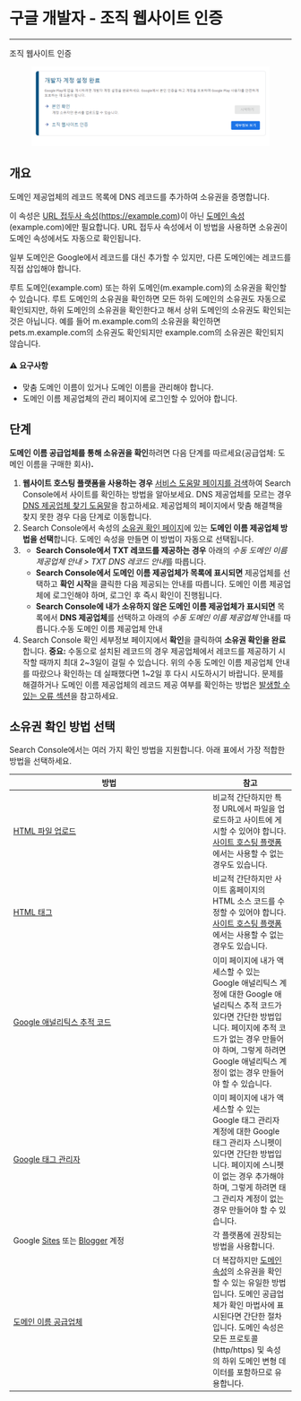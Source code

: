 # 구글 개발자 - 조직 웹사이트 인증

***

조직 웹사이트 인증

<div align="left"><figure><img src=".gitbook/assets/조직인증5.png" alt=""><figcaption></figcaption></figure></div>

## 개요

도메인 제공업체의 레코드 목록에 DNS 레코드를 추가하여 소유권을 증명합니다.&#x20;

이 속성은 [URL 접두사 속성](https://support.google.com/webmasters/answer/10432366)(https://example.com)이 아닌 [도메인 속성](https://support.google.com/webmasters/answer/10431861)(example.com)에만 필요합니다. URL 접두사 속성에서 이 방법을 사용하면 소유권이 도메인 속성에서도 자동으로 확인됩니다.

일부 도메인은 Google에서 레코드를 대신 추가할 수 있지만, 다른 도메인에는 레코드를 직접 삽입해야 합니다.

루트 도메인(example.com) 또는 하위 도메인(m.example.com)의 소유권을 확인할 수 있습니다. 루트 도메인의 소유권을 확인하면 모든 하위 도메인의 소유권도 자동으로 확인되지만, 하위 도메인의 소유권을 확인한다고 해서 상위 도메인의 소유권도 확인되는 것은 아닙니다. 예를 들어 m.example.com의 소유권을 확인하면 pets.m.example.com의 소유권도 확인되지만 example.com의 소유권은 확인되지 않습니다.

#### **⚠️** 요구사항

* 맞춤 도메인 이름이 있거나 도메인 이름을 관리해야 합니다.
* 도메인 이름 제공업체의 관리 페이지에 로그인할 수 있어야 합니다.

## 단계

**도메인 이름 공급업체를 통해 소유권을 확인**하려면 다음 단계를 따르세요(공급업체: 도메인 이름을 구매한 회사)**.**

1. **웹사이트 호스팅 플랫폼을 사용하는 경우** [서비스 도움말 페이지를 검색](https://support.google.com/webmasters/answer/9008080#cms)하여 Search Console에서 사이트를 확인하는 방법을 알아보세요. DNS 제공업체를 모르는 경우 [DNS 제공업체 찾기 도움말](https://support.google.com/a/answer/48323)을 참고하세요. 제공업체의 페이지에서 맞춤 해결책을 찾지 못한 경우 다음 단계로 이동합니다.
2. Search Console에서 속성의 [소유권 확인 페이지](https://search.google.com/search-console/ownership)에 있는 **도메인 이름 제공업체 방법을 선택**합니다. 도메인 속성을 만들면 이 방법이 자동으로 선택됩니다.
3.
   * **Search Console에서 TXT 레코드를 제공하는 경우** 아래의 _수동 도메인 이름 제공업체 안내 > TXT DNS 레코드 안&#xB0B4;_&#xB97C; 따릅니다.
   * **Search Console에서 도메인 이름 제공업체가 목록에 표시되면** 제공업체를 선택하고 **확인 시작**을 클릭한 다음 제공되는 안내를 따릅니다. 도메인 이름 제공업체에 로그인해야 하며, 로그인 후 즉시 확인이 진행됩니다.
   * **Search Console에 내가 소유하지 않은 도메인 이름 제공업체가 표시되면** 목록에서 **DNS 제공업체**를 선택하고 아래의 _수동 도메인 이름 제공업체_ 안내를 따릅니다.수동 도메인 이름 제공업체 안내
4. Search Console 확인 세부정보 페이지에서 **확인**을 클릭하여 **소유권 확인을 완료**합니다. **중요:** 수동으로 설치된 레코드의 경우 제공업체에서 레코드를 제공하기 시작할 때까지 최대 2\~3일이 걸릴 수 있습니다. 위의 수동 도메인 이름 제공업체 안내를 따랐으나 확인하는 데 실패했다면 1\~2일 후 다시 시도하시기 바랍니다. 문제를 해결하거나 도메인 이름 제공업체의 레코드 제공 여부를 확인하는 방법은 [발생할 수 있는 오류 섹션](https://support.google.com/webmasters/answer/9008080#dns_troubleshooting)을 참고하세요.

## 소유권 확인 방법 선택

Search Console에서는 여러 가지 확인 방법을 지원합니다. 아래 표에서 가장 적합한 방법을 선택하세요.

<table><thead><tr><th width="342">방법</th><th>참고</th></tr></thead><tbody><tr><td><a href="https://support.google.com/webmasters/answer/9008080#html_verification">HTML 파일 업로드</a></td><td>비교적 간단하지만 특정 URL에서 파일을 업로드하고 사이트에 게시할 수 있어야 합니다. <a href="https://support.google.com/webmasters/answer/9008080#cms">사이트 호스팅 플랫폼</a>에서는 사용할 수 없는 경우도 있습니다.</td></tr><tr><td><a href="https://support.google.com/webmasters/answer/9008080#meta_tag_verification">HTML 태그</a></td><td>비교적 간단하지만 사이트 홈페이지의 HTML 소스 코드를 수정할 수 있어야 합니다. <a href="https://support.google.com/webmasters/answer/9008080#cms">사이트 호스팅 플랫폼</a>에서는 사용할 수 없는 경우도 있습니다.</td></tr><tr><td><a href="https://support.google.com/webmasters/answer/9008080#google_analytics_verification">Google 애널리틱스 추적 코드</a></td><td>이미 페이지에 내가 액세스할 수 있는 Google 애널리틱스 계정에 대한 Google 애널리틱스 추적 코드가 있다면 간단한 방법입니다. 페이지에 추적 코드가 없는 경우 만들어야 하며, 그렇게 하려면 Google 애널리틱스 계정이 없는 경우 만들어야 할 수 있습니다.</td></tr><tr><td><a href="https://support.google.com/webmasters/answer/9008080#google_tag_manager_verification">Google 태그 관리자</a></td><td>이미 페이지에 내가 액세스할 수 있는 Google 태그 관리자 계정에 대한 Google 태그 관리자 스니펫이 있다면 간단한 방법입니다. 페이지에 스니펫이 없는 경우 추가해야 하며, 그렇게 하려면 태그 관리자 계정이 없는 경우 만들어야 할 수 있습니다.</td></tr><tr><td>Google <a href="https://support.google.com/webmasters/answer/9008080#google_sites_verification">Sites</a> 또는 <a href="https://support.google.com/webmasters/answer/9008080#blogger_verification">Blogger</a> 계정</td><td>각 플랫폼에 권장되는 방법을 사용합니다.</td></tr><tr><td><a href="https://support.google.com/webmasters/answer/9008080#domain_name_verification">도메인 이름 공급업체</a></td><td>더 복잡하지만 <a href="https://support.google.com/webmasters/answer/10431861">도메인 속성</a>의 소유권을 확인할 수 있는 유일한 방법입니다. 도메인 공급업체가 확인 마법사에 표시된다면 간단한 절차입니다. 도메인 속성은 모든 프로토콜(http/https) 및 속성의 하위 도메인 변형 데이터를 포함하므로 유용합니다.</td></tr></tbody></table>
